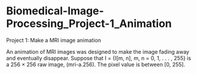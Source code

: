 # Biomedical-Image-Processing_Project-1_Animation
Project 1: Make a MRI image animation

An animation of MRI images was designed to make the image fading away and eventually disappear.
Suppose that I = {I[m, n], m, n = 0, 1, . . . , 255} is a 256 × 256 raw image, (mri-a.256). The pixel value is between [0, 255].
